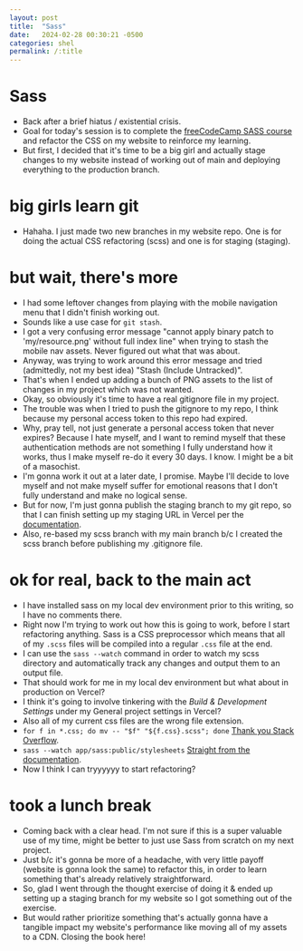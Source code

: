```yaml
---
layout: post
title:  "Sass"
date:   2024-02-28 00:30:21 -0500
categories: shel
permalink: /:title
---
```


# Sass

* Back after a brief hiatus / existential crisis.
* Goal for today's session is to complete the [freeCodeCamp SASS course](https://www.freecodecamp.org/learn/front-end-development-libraries/sass/store-data-with-sass-variables) and refactor the CSS on my website to reinforce my learning.
* But first, I decided that it's time to be a big girl and actually stage changes to my website instead of working out of main and deploying everything to the production branch.

# big girls learn git

* Hahaha. I just made two new branches in my website repo. One is for doing the actual CSS refactoring (scss) and one is for staging (staging).

# but wait, there's more

* I had some leftover changes from playing with the mobile navigation menu that I didn't finish working out.
* Sounds like a use case for `git stash`.
* I got a very confusing error message "cannot apply binary patch to 'my/resource.png' without full index line" when trying to stash the mobile nav assets. Never figured out what that was about.
* Anyway, was trying to work around this error message and tried (admittedly, not my best idea) "Stash (Include Untracked)".
* That's when I ended up adding a bunch of PNG assets to the list of changes in my project which was not wanted.
* Okay, so obviously it's time to have a real gitignore file in my project.
* The trouble was when I tried to push the gitignore to my repo, I think because my personal access token to this repo had expired.
* Why, pray tell, not just generate a personal access token that never expires? Because I hate myself, and I want to remind myself that these authentication methods are not something I fully understand how it works, thus I make myself re-do it every 30 days. I know. I might be a bit of a masochist.
* I'm gonna work it out at a later date, I promise. Maybe I'll decide to love myself and not make myself suffer for emotional reasons that I don't fully understand and make no logical sense.
* But for now, I'm just gonna publish the staging branch to my git repo, so that I can finish setting up my staging URL in Vercel per the [documentation](https://vercel.com/guides/set-up-a-staging-environment-on-vercel).
* Also, re-based my scss branch with my main branch b/c I created the scss branch before publishing my .gitignore file.

# ok for real, back to the main act

* I have installed sass on my local dev environment prior to this writing, so I have no comments there.
* Right now I'm trying to work out how this is going to work, before I start refactoring anything. Sass is a CSS preprocessor which means that all of my `.scss` files will be compiled into a regular `.css` file at the end.
* I can use the `sass --watch` command in order to watch my scss directory and automatically track any changes and output them to an output file. 
* That should work for me in my local dev environment but what about in production on Vercel?
* I think it's going to involve tinkering with the *Build & Development Settings* under my General project settings in Vercel?
* Also all of my current css files are the wrong file extension.
* `for f in *.css; do mv -- "$f" "${f.css}.scss"; done` [Thank you Stack Overflow](https://unix.stackexchange.com/questions/19654/how-do-i-change-the-extension-of-multiple-files).
* `sass --watch app/sass:public/stylesheets` [Straight from the documentation](https://sass-lang.com/guide/).
* Now I think I can tryyyyyy to start refactoring?

# took a lunch break

* Coming back with a clear head. I'm not sure if this is a super valuable use of my time, might be better to just use Sass from scratch on my next project.
* Just b/c it's gonna be more of a headache, with very little payoff (website is gonna look the same) to refactor this, in order to learn something that's already relatively straightforward.
* So, glad I went through the thought exercise of doing it & ended up setting up a staging branch for my website so I got something out of the exercise.
* But would rather prioritize something that's actually gonna have a tangible impact my website's performance like moving all of my assets to a CDN. Closing the book here!